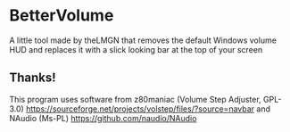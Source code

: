 # BetterVolume

A little tool made by theLMGN that removes the default Windows volume HUD and replaces it with a slick looking bar at the top of your screen

## Thanks!

This program uses software from z80maniac (Volume Step Adjuster, GPL-3.0) https://sourceforge.net/projects/volstep/files/?source=navbar and NAudio (Ms-PL) https://github.com/naudio/NAudio